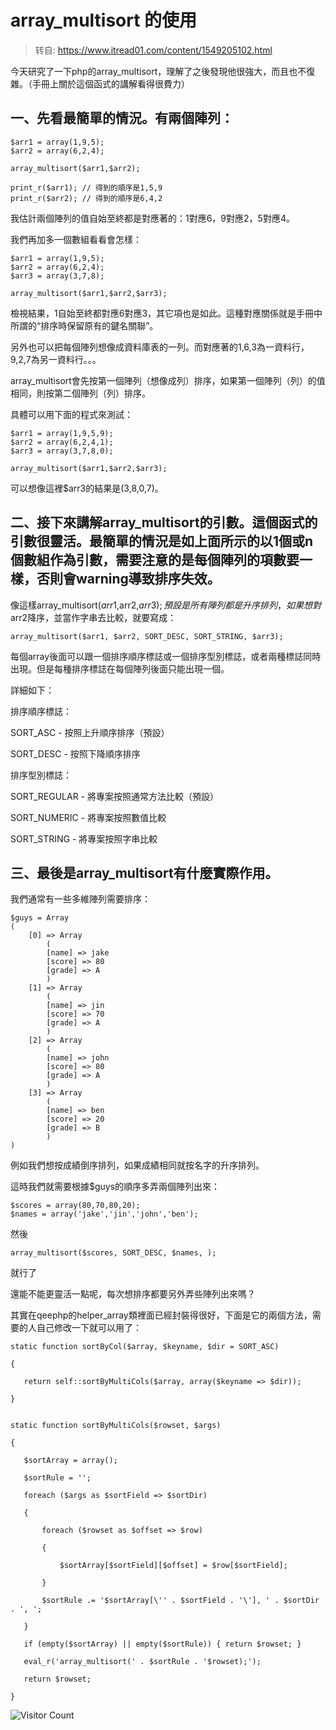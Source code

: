# array_multisort 的使用
> 转自: https://www.itread01.com/content/1549205102.html


今天研究了一下php的array_multisort，理解了之後發現他很強大，而且也不復雜。（手冊上關於這個函式的講解看得很費力）

## 一、先看最簡單的情況。有兩個陣列：

```
$arr1 = array(1,9,5);
$arr2 = array(6,2,4);

array_multisort($arr1,$arr2);

print_r($arr1); // 得到的順序是1,5,9
print_r($arr2); // 得到的順序是6,4,2
```

我估計兩個陣列的值自始至終都是對應著的：1對應6，9對應2，5對應4。

我們再加多一個數組看看會怎樣：
```
$arr1 = array(1,9,5);
$arr2 = array(6,2,4);
$arr3 = array(3,7,8);

array_multisort($arr1,$arr2,$arr3);
```

檢視結果，1自始至終都對應6對應3，其它項也是如此。這種對應關係就是手冊中所謂的“排序時保留原有的鍵名關聯”。

另外也可以把每個陣列想像成資料庫表的一列。而對應著的1,6,3為一資料行，9,2,7為另一資料行。。。

array_multisort會先按第一個陣列（想像成列）排序，如果第一個陣列（列）的值相同，則按第二個陣列（列）排序。

具體可以用下面的程式來測試：

```
$arr1 = array(1,9,5,9);
$arr2 = array(6,2,4,1);
$arr3 = array(3,7,8,0);

array_multisort($arr1,$arr2,$arr3);
```

可以想像這裡$arr3的結果是(3,8,0,7)。

## 二、接下來講解array_multisort的引數。這個函式的引數很靈活。最簡單的情況是如上面所示的以1個或n個數組作為引數，需要注意的是每個陣列的項數要一樣，否則會warning導致排序失效。

像這樣array_multisort($arr1,$arr2,$arr3); 預設是所有陣列都是升序排列，如果想對$arr2降序，並當作字串去比較，就要寫成：

```
array_multisort($arr1, $arr2, SORT_DESC, SORT_STRING, $arr3);
```

每個array後面可以跟一個排序順序標誌或一個排序型別標誌，或者兩種標誌同時出現。但是每種排序標誌在每個陣列後面只能出現一個。

詳細如下：

排序順序標誌：

SORT_ASC - 按照上升順序排序（預設）

SORT_DESC - 按照下降順序排序

排序型別標誌：

SORT_REGULAR - 將專案按照通常方法比較（預設）

SORT_NUMERIC - 將專案按照數值比較

SORT_STRING - 將專案按照字串比較

## 三、最後是array_multisort有什麼實際作用。

我們通常有一些多維陣列需要排序：

```
$guys = Array
(
    [0] => Array
        (
        [name] => jake
        [score] => 80
        [grade] => A
        )
    [1] => Array
        (
        [name] => jin
        [score] => 70
        [grade] => A
        )
    [2] => Array
        (
        [name] => john
        [score] => 80
        [grade] => A
        )
    [3] => Array
        (
        [name] => ben
        [score] => 20
        [grade] => B
        )
)
```
例如我們想按成績倒序排列，如果成績相同就按名字的升序排列。

這時我們就需要根據$guys的順序多弄兩個陣列出來：

```
$scores = array(80,70,80,20);
$names = array('jake','jin','john','ben');
```

然後

```
array_multisort($scores, SORT_DESC, $names, );
```

就行了

還能不能更靈活一點呢，每次想排序都要另外弄些陣列出來嗎？

其實在qeephp的helper_array類裡面已經封裝得很好，下面是它的兩個方法，需要的人自己修改一下就可以用了：

```
static function sortByCol($array, $keyname, $dir = SORT_ASC)

{

   return self::sortByMultiCols($array, array($keyname => $dir));

}


static function sortByMultiCols($rowset, $args)

{

   $sortArray = array();

   $sortRule = '';

   foreach ($args as $sortField => $sortDir) 

   {

       foreach ($rowset as $offset => $row) 

       {

           $sortArray[$sortField][$offset] = $row[$sortField];

       }

       $sortRule .= '$sortArray[\'' . $sortField . '\'], ' . $sortDir . ', ';

   }

   if (empty($sortArray) || empty($sortRule)) { return $rowset; }

   eval_r('array_multisort(' . $sortRule . '$rowset);');

   return $rowset;

}
```

![Visitor Count](https://profile-counter.glitch.me/liuyibao/count.svg)
